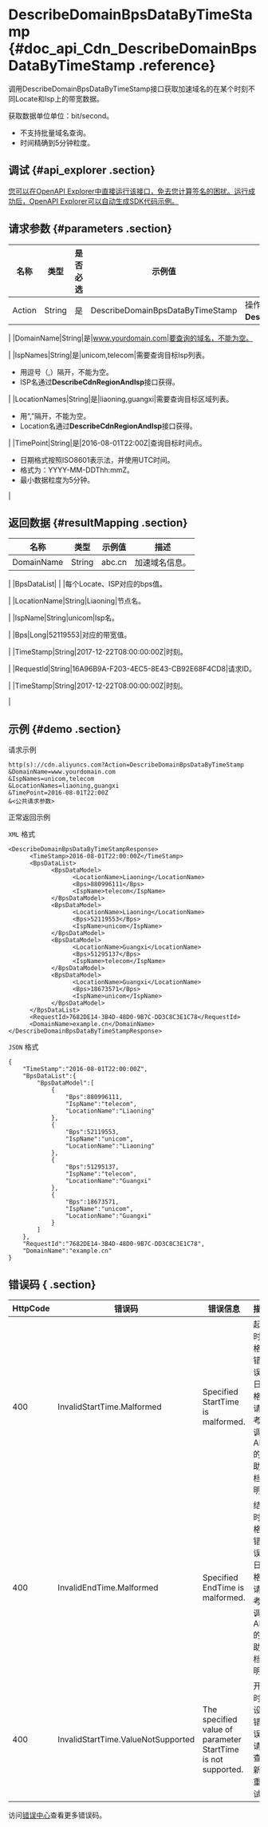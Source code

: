 # DescribeDomainBpsDataByTimeStamp {#doc_api_Cdn_DescribeDomainBpsDataByTimeStamp .reference}

调用DescribeDomainBpsDataByTimeStamp接口获取加速域名的在某个时刻不同Locate和Isp上的带宽数据。

获取数据单位单位：bit/second。

-   不支持批量域名查询。
-   时间精确到5分钟粒度。

## 调试 {#api_explorer .section}

[您可以在OpenAPI Explorer中直接运行该接口，免去您计算签名的困扰。运行成功后，OpenAPI Explorer可以自动生成SDK代码示例。](https://api.aliyun.com/#product=Cdn&api=DescribeDomainBpsDataByTimeStamp&type=RPC&version=2014-11-11)

## 请求参数 {#parameters .section}

|名称|类型|是否必选|示例值|描述|
|--|--|----|---|--|
|Action|String|是|DescribeDomainBpsDataByTimeStamp|操作接口名，系统规定参数。取值：**DescribeDomainBpsDataByTimeStamp**。

 |
|DomainName|String|是|www.yourdomain.com|要查询的域名，不能为空。

 |
|IspNames|String|是|unicom,telecom|需要查询目标Isp列表。

 -   用逗号（,）隔开，不能为空。
-   ISP名通过**DescribeCdnRegionAndIsp**接口获得。

 |
|LocationNames|String|是|liaoning,guangxi|需要查询目标区域列表。

 -   用“,”隔开，不能为空。
-   Location名通过**DescribeCdnRegionAndIsp**接口获得。

 |
|TimePoint|String|是|2016-08-01T22:00Z|查询目标时间点。

 -   日期格式按照ISO8601表示法，并使用UTC时间。
-   格式为：YYYY-MM-DDThh:mmZ。
-   最小数据粒度为5分钟。

 |

## 返回数据 {#resultMapping .section}

|名称|类型|示例值|描述|
|--|--|---|--|
|DomainName|String|abc.cn|加速域名信息。

 |
|BpsDataList| | |每个Locate、ISP对应的bps值。

 |
|LocationName|String|Liaoning|节点名。

 |
|IspName|String|unicom|Isp名。

 |
|Bps|Long|52119553|对应的带宽值。

 |
|TimeStamp|String|2017-12-22T08:00:00:00Z|时刻。

 |
|RequestId|String|16A96B9A-F203-4EC5-8E43-CB92E68F4CD8|请求ID。

 |
|TimeStamp|String|2017-12-22T08:00:00:00Z|时刻。

 |

## 示例 {#demo .section}

请求示例

``` {#request_demo}
http(s)://cdn.aliyuncs.com?Action=DescribeDomainBpsDataByTimeStamp
&DomainName=www.yourdomain.com
&IspNames=unicom,telecom
&LocationNames=liaoning,guangxi
&TimePoint=2016-08-01T22:00Z
&<公共请求参数>
```

正常返回示例

`XML` 格式

``` {#xml_return_success_demo}
<DescribeDomainBpsDataByTimeStampResponse>
	  <TimeStamp>2016-08-01T22:00:00Z</TimeStamp>
	  <BpsDataList>
		    <BpsDataModel>
			      <LocationName>Liaoning</LocationName>
			      <Bps>880996111</Bps>
			      <IspName>telecom</IspName>
		    </BpsDataModel>
		    <BpsDataModel>
			      <LocationName>Liaoning</LocationName>
			      <Bps>52119553</Bps>
			      <IspName>unicom</IspName>
		    </BpsDataModel>
		    <BpsDataModel>
			      <LocationName>Guangxi</LocationName>
			      <Bps>51295137</Bps>
			      <IspName>telecom</IspName>
		    </BpsDataModel>
		    <BpsDataModel>
			      <LocationName>Guangxi</LocationName>
			      <Bps>18673571</Bps>
			      <IspName>unicom</IspName>
		    </BpsDataModel>
	  </BpsDataList>
	  <RequestId>7682DE14-3B4D-48D0-9B7C-DD3C8C3E1C78</RequestId>
	  <DomainName>example.cn</DomainName>
</DescribeDomainBpsDataByTimeStampResponse>
```

`JSON` 格式

``` {#json_return_success_demo}
{
	"TimeStamp":"2016-08-01T22:00:00Z",
	"BpsDataList":{
		"BpsDataModel":[
			{
				"Bps":880996111,
				"IspName":"telecom",
				"LocationName":"Liaoning"
			},
			{
				"Bps":52119553,
				"IspName":"unicom",
				"LocationName":"Liaoning"
			},
			{
				"Bps":51295137,
				"IspName":"telecom",
				"LocationName":"Guangxi"
			},
			{
				"Bps":18673571,
				"IspName":"unicom",
				"LocationName":"Guangxi"
			}
		]
	},
	"RequestId":"7682DE14-3B4D-48D0-9B7C-DD3C8C3E1C78",
	"DomainName":"example.cn"
}
```

## 错误码 { .section}

|HttpCode|错误码|错误信息|描述|
|--------|---|----|--|
|400|InvalidStartTime.Malformed|Specified StartTime is malformed.|起始时间格式错误。日期格式请参考所调用API的帮助文档说明。|
|400|InvalidEndTime.Malformed|Specified EndTime is malformed.|结束时间格式错误。日期格式请参考所调用API的帮助文档说明。|
|400|InvalidStartTime.ValueNotSupported|The specified value of parameter StartTime is not supported.|开始时间设置错误，请检查更新后重试。|

访问[错误中心](https://error-center.aliyun.com/status/product/Cdn)查看更多错误码。

